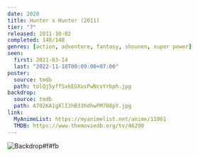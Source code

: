 ```yaml
---
date: 2020
title: Hunter x Hunter (2011)
tier: "?"
released: 2011-10-02
completed: 148/148
genres: [action, adventure, fantasy, shounen, super power]
seen:
  first: 2021-03-14
  last: "2022-11-18T00:09:00+07:00"
poster:
  source: tmdb
  path: tolQj5yffSxkEGXusPwNcvYrbph.jpg
backdrop:
  source: tmdb
  path: A702KA1gXlI3hB33hdhwPM708pY.jpg
link:
  MyAnimeList: https://myanimelist.net/anime/11061
  TMDB: https://www.themoviedb.org/tv/46298
---
```


![Backdrop#f#fb](https://image.tmdb.org/t/p/w1280/rAQy7uX1SVJAKMN02i6OtlrRsDY.jpg "Source: TMDB")
